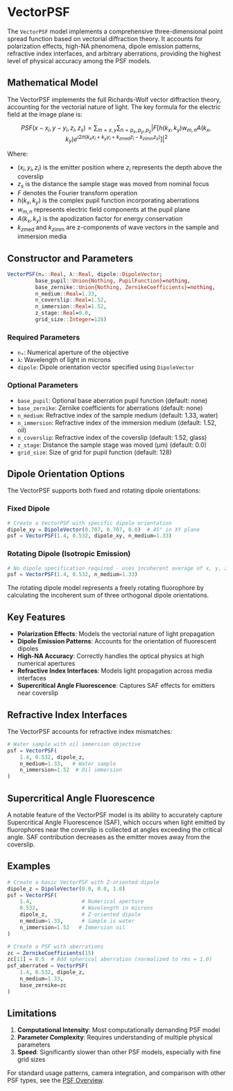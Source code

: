 # VectorPSF

The `VectorPSF` model implements a comprehensive three-dimensional point spread function based on vectorial diffraction theory. It accounts for polarization effects, high-NA phenomena, dipole emission patterns, refractive index interfaces, and arbitrary aberrations, providing the highest level of physical accuracy among the PSF models.

## Mathematical Model

The VectorPSF implements the full Richards-Wolf vector diffraction theory, accounting for the vectorial nature of light. The key formula for the electric field at the image plane is:

$$PSF(x - x_i, y - y_i, z_i, z_s) = \sum_{m=x,y} \sum_{n=p_x, p_y, p_z} |F[h(k_x, k_y)w_{m,n}A(k_x, k_y)e^{\iota 2\pi(k_x x_i+k_y y_i+k_{z\mathrm{med}} z_i-k_{z\mathrm{imm}}z_s)}]|^2$$

Where:
-  $(x_i, y_i, z_i)$ is the emitter position where $z_i$ represents the depth above the coverslip
-  $z_s$ is the distance the sample stage was moved from nominal focus
-  $F$ denotes the Fourier transform operation 
-  $h(k_x, k_y)$ is the complex pupil function incorporating aberrations 
-  $w_{m,n}$ represents electric field components at the pupil plane
-  $A(k_x, k_y)$ is the apodization factor for energy conservation 
-  $k_{z\mathrm{med}}$ and $k_{z\mathrm{imm}}$ are z-components of wave vectors in the sample and immersion media

## Constructor and Parameters

```julia
VectorPSF(nₐ::Real, λ::Real, dipole::DipoleVector;
         base_pupil::Union{Nothing, PupilFunction}=nothing,
         base_zernike::Union{Nothing, ZernikeCoefficients}=nothing,
         n_medium::Real=1.33,
         n_coverslip::Real=1.52,
         n_immersion::Real=1.52,
         z_stage::Real=0.0, 
         grid_size::Integer=128)
```

### Required Parameters

- `nₐ`: Numerical aperture of the objective
- `λ`: Wavelength of light in microns
- `dipole`: Dipole orientation vector specified using `DipoleVector`

### Optional Parameters

- `base_pupil`: Optional base aberration pupil function (default: none)
- `base_zernike`: Zernike coefficients for aberrations (default: none)
- `n_medium`: Refractive index of the sample medium (default: 1.33, water)
- `n_immersion`: Refractive index of the immersion medium (default: 1.52, oil)
- `n_coverslip`: Refractive index of the coverslip (default: 1.52, glass)
- `z_stage`: Distance the sample stage was moved (μm) (default: 0.0)
- `grid_size`: Size of grid for pupil function (default: 128)

## Dipole Orientation Options

The VectorPSF supports both fixed and rotating dipole orientations:

### Fixed Dipole

```julia
# Create a VectorPSF with specific dipole orientation
dipole_xy = DipoleVector(0.707, 0.707, 0.0)  # 45° in XY plane
psf = VectorPSF(1.4, 0.532, dipole_xy, n_medium=1.33)
```

### Rotating Dipole (Isotropic Emission)

```julia
# No dipole specification required - uses incoherent average of x, y, z dipoles
psf = VectorPSF(1.4, 0.532, n_medium=1.33)
```

The rotating dipole model represents a freely rotating fluorophore by calculating the incoherent sum of three orthogonal dipole orientations.

## Key Features

- **Polarization Effects**: Models the vectorial nature of light propagation
- **Dipole Emission Patterns**: Accounts for the orientation of fluorescent dipoles
- **High-NA Accuracy**: Correctly handles the optical physics at high numerical apertures
- **Refractive Index Interfaces**: Models light propagation across media interfaces
- **Supercritical Angle Fluorescence**: Captures SAF effects for emitters near coverslip

## Refractive Index Interfaces

The VectorPSF accounts for refractive index mismatches:

```julia
# Water sample with oil immersion objective
psf = VectorPSF(
    1.4, 0.532, dipole_z,
    n_medium=1.33,   # Water sample
    n_immersion=1.52  # Oil immersion
)
```

## Supercritical Angle Fluorescence

A notable feature of the VectorPSF model is its ability to accurately capture Supercritical Angle Fluorescence (SAF), which occurs when light emitted by fluorophores near the coverslip is collected at angles exceeding the critical angle. SAF contribution decreases as the emitter moves away from the coverslip.

## Examples

```julia
# Create a basic VectorPSF with Z-oriented dipole
dipole_z = DipoleVector(0.0, 0.0, 1.0)
psf = VectorPSF(
    1.4,                # Numerical aperture
    0.532,              # Wavelength in microns
    dipole_z,           # Z-oriented dipole
    n_medium=1.33,      # Sample is water
    n_immersion=1.52   # Immersion oil
)

# Create a PSF with aberrations
zc = ZernikeCoefficients(15)
zc[11] = 0.5  # Add spherical aberration (normalized to rms = 1.0)
psf_aberrated = VectorPSF(
    1.4, 0.532, dipole_z,
    n_medium=1.33,
    base_zernike=zc
)
```

## Limitations

1. **Computational Intensity**: Most computationally demanding PSF model
2. **Parameter Complexity**: Requires understanding of multiple physical parameters
3. **Speed**: Significantly slower than other PSF models, especially with fine grid sizes

For standard usage patterns, camera integration, and comparison with other PSF types, see the [PSF Overview](overview.md).